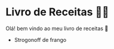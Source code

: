 #  Livro de Receitas :woman_cook:

Olá! bem vindo ao meu livro de receitas :wave:

- Strogonoff de frango
